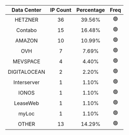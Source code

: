 | Data Center | IP Count | Percentage | Freq |
|:------------:|:--------:|:-----------:|:-----:|
| HETZNER | 36 | 39.56% | 🟢 |
| Contabo | 15 | 16.48% | 🟢 |
| AMAZON | 10 | 10.99% | 🟢 |
| OVH | 7 | 7.69% | 🟢 |
| MEVSPACE | 4 | 4.40% | 🟢 |
| DIGITALOCEAN | 2 | 2.20% | 🟢 |
| Interserver | 1 | 1.10% | 🟢 |
| IONOS | 1 | 1.10% | 🟢 |
| LeaseWeb | 1 | 1.10% | 🟢 |
| myLoc | 1 | 1.10% | 🟢 |
| OTHER | 13 | 14.29% | 🟢 |